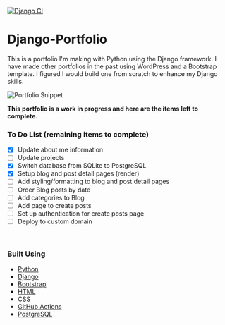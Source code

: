 [![Django CI](https://github.com/Juwana-Zerman/Django-Portfolio/actions/workflows/django.yml/badge.svg)](https://github.com/Juwana-Zerman/Django-Portfolio/actions/workflows/django.yml)

# Django-Portfolio

This is a portfolio I'm making with Python using the Django framework. I have made other portfolios in the past using WordPress and a Bootstrap template. I figured I would build one from scratch to enhance my Django skills. <br />

![Portfolio Snippet](https://i.imgur.com/T48CWPF.png)
<br />

**This portfolio is a work in progress and here are the items left to complete.**
<br />
### To Do List (remaining items to complete)
- [X] Update about me information
- [ ] Update projects
- [X] Switch database from SQLite to PostgreSQL
- [X] Setup blog and post detail pages (render)
- [ ] Add styling/formatting to blog and post detail pages
- [ ] Order Blog posts by date
- [ ] Add categories to Blog
- [ ] Add page to create posts
- [ ] Set up authentication for create posts page
- [ ] Deploy to custom domain

<br />

### Built Using

- [Python](https://www.python.org)
- [Django](https://www.djangoproject.com/)
- [Bootstrap](https://getbootstrap.com)
- [HTML](https://www.w3.org/html/)
- [CSS](https://www.w3schools.com/css/)
- [GitHub Actions](https://docs.github.com/en/actions)
- [PostgreSQL](https://www.postgresql.org/)
